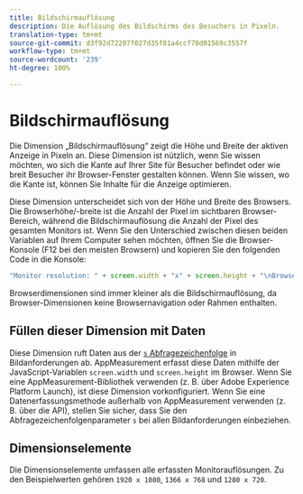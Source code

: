 ```yaml
---
title: Bildschirmauflösung
description: Die Auflösung des Bildschirms des Besuchers in Pixeln.
translation-type: tm+mt
source-git-commit: d3f92d72207f027d35f81a4ccf70d01569c3557f
workflow-type: tm+mt
source-wordcount: '239'
ht-degree: 100%

---
```



# Bildschirmauflösung

Die Dimension „Bildschirmauflösung“ zeigt die Höhe und Breite der aktiven Anzeige in Pixeln an. Diese Dimension ist nützlich, wenn Sie wissen möchten, wo sich die Kante auf Ihrer Site für Besucher befindet oder wie breit Besucher ihr Browser-Fenster gestalten können. Wenn Sie wissen, wo die Kante ist, können Sie Inhalte für die Anzeige optimieren.

Diese Dimension unterscheidet sich von der Höhe und Breite des Browsers. Die Browserhöhe/-breite ist die Anzahl der Pixel im sichtbaren Browser-Bereich, während die Bildschirmauflösung die Anzahl der Pixel des gesamten Monitors ist. Wenn Sie den Unterschied zwischen diesen beiden Variablen auf Ihrem Computer sehen möchten, öffnen Sie die Browser-Konsole (F12 bei den meisten Browsern) und kopieren Sie den folgenden Code in die Konsole:

```js
"Monitor resolution: " + screen.width + "x" + screen.height + "\nBrowser resolution: " + window.innerWidth + "x" + window.innerHeight;
```

Browserdimensionen sind immer kleiner als die Bildschirmauflösung, da Browser-Dimensionen keine Browsernavigation oder Rahmen enthalten.

## Füllen dieser Dimension mit Daten

Diese Dimension ruft Daten aus der [`s` Abfragezeichenfolge](/help/implement/validate/query-parameters.md) in Bildanforderungen ab. AppMeasurement erfasst diese Daten mithilfe der JavaScript-Variablen `screen.width` und `screen.height` im Browser. Wenn Sie eine AppMeasurement-Bibliothek verwenden (z. B. über Adobe Experience Platform Launch), ist diese Dimension vorkonfiguriert. Wenn Sie eine Datenerfassungsmethode außerhalb von AppMeasurement verwenden (z. B. über die API), stellen Sie sicher, dass Sie den Abfragezeichenfolgenparameter `s` bei allen Bildanforderungen einbeziehen.

## Dimensionselemente

Die Dimensionselemente umfassen alle erfassten Monitorauflösungen. Zu den Beispielwerten gehören `1920 x 1080`, `1366 x 768` und `1280 x 720`.
